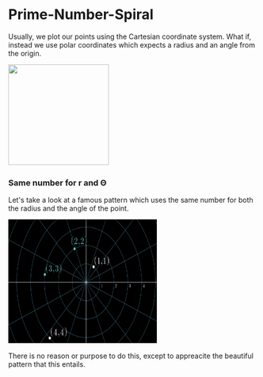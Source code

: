 # Prime-Number-Spiral
<p>Usually, we plot our points using the Cartesian coordinate system. What if, instead we use polar coordinates which expects
a radius and an angle from the origin.</p>
<img width="203px" height="203px" src="https://upload.wikimedia.org/wikipedia/commons/thumb/d/d3/Examples_of_Polar_Coordinates.svg/1024px-Examples_of_Polar_Coordinates.svg.png"/>
<br/>
<h3>Same number for r and Θ</h3>
<p>Let's take a look at a famous pattern which uses the same number for both the radius and the angle of the point.</p>
<img width="300px" height="250px" src="https://github.com/ElvinT57/Prime-Number-Spiral/blob/master/plotting_example.PNG"/>
<p>There is no reason or purpose to do this, except to appreacite the beautiful pattern that this entails.</p>
